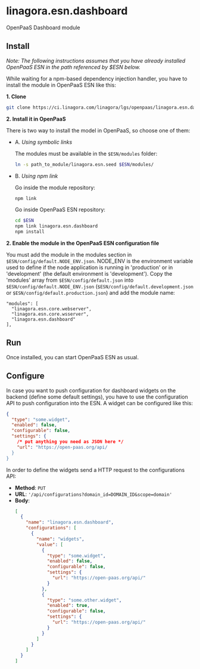 # linagora.esn.dashboard

OpenPaaS Dashboard module

## Install

*Note: The following instructions assumes that you have already installed OpenPaaS ESN in the path referenced by $ESN below.*

While waiting for a npm-based dependency injection handler, you have to install the module in OpenPaaS ESN like this:

**1. Clone**

```bash
git clone https://ci.linagora.com/linagora/lgs/openpaas/linagora.esn.dashboard.git
```

**2. Install it in OpenPaaS**

There is two way to install the model in OpenPaaS, so choose one of them:

- A. _Using symbolic links_

  The modules must be available in the `$ESN/modules` folder:

  ```bash
  ln -s path_to_module/linagora.esn.seed $ESN/modules/
  ```
- B. _Using npm link_

  Go inside the module repository:

  ```bash
  npm link
  ```

  Go inside OpenPaaS ESN repository:

  ```bash
  cd $ESN
  npm link linagora.esn.dashboard
  npm install
  ```

**2. Enable the module in the OpenPaaS ESN configuration file**

You must add the module in the modules section in `$ESN/config/default.NODE_ENV.json`. NODE_ENV is the environment variable used to define if the node application is running in 'production' or in 'development' (the default environment is 'development').
Copy the 'modules' array from `$ESN/config/default.json` into `$ESN/config/default.NODE_ENV.json` (`$ESN/config/default.development.json` or `$ESN/config/default.production.json`) and add the module name:

```
"modules": [
  "linagora.esn.core.webserver",
  "linagora.esn.core.wsserver",
  "linagora.esn.dashboard"
],
```

## Run

Once installed, you can start OpenPaaS ESN as usual.

## Configure

In case you want to push configuration for dashboard widgets on the backend (define some default settings), you have to use the configuration API to push configuration into the ESN. A widget can be configured like this:

```json
{
  "type": "some.widget",
  "enabled": false,
  "configurable": false,
  "settings": {
    /* put anything you need as JSON here */
    "url": "https://open-paas.org/api/
  }
}
```

In order to define the widgets send a HTTP request to the configurations API:

- **Method**: `PUT`
- **URL**: `'/api/configurations?domain_id=DOMAIN_ID&scope=domain'`
- **Body**:
  ```json
  [
    {
      "name": "linagora.esn.dashboard",
      "configurations": [
        {
          "name": "widgets",
          "value": [
            {
              "type": "some.widget",
              "enabled": false,
              "configurable": false,
              "settings": {
                "url": "https://open-paas.org/api/"
              }
            },
            {
              "type": "some.other.widget",
              "enabled": true,
              "configurable": false,
              "settings": {
                "url": "https://open-paas.org/api/"
              }
            }
          ]
        }
      ]
    }
  ]
  ```